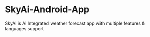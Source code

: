 # SkyAi-Android-App
SkyAi is Ai Integrated weather forecast app with multiple features &amp; languages support
